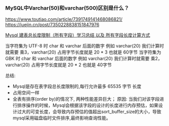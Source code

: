 

### MySQL中Varchar(50)和varchar(500)区别是什么？
https://www.toutiao.com/article/7391749141468086821/
https://juejin.cn/post/7350228838151847976

[Mysql 建表总长度限制（所有字段）学习总结 以及 所有字段长度计算方式](https://blog.csdn.net/weixin_44131922/article/details/122131467)

当字符集为 UTF-8 时 char 和 varchar 后面的数字 例如 varchar(20) 我们计算时就需要 乘3，varchar(20) 占用字节长度就是 20 * 3 也就是 60字节
当字符集为 GBK 时 char 和 varchar 后面的数字 例如 varchar(20) 我们计算时就需要 乘2，varchar(20) 占用字节长度就是 20 * 2 也就是 40字节

总结:

- Mysql是存在表字段总长度限制的,每行允许最多 65535 字节 长度
- 占用空间一样
- 全表有排序(order by)的情况下, 两种性能差异巨大；
原因: 当我们对该字段进行排序操作的时候，Mysql会根据该字段的设计的长度进行内存预估，如果设计过大的可变长度，会导致内存预估的值超出sort_buffer_size的大小，导致mysql采用磁盘临时文件排序,最终影响查询性能。